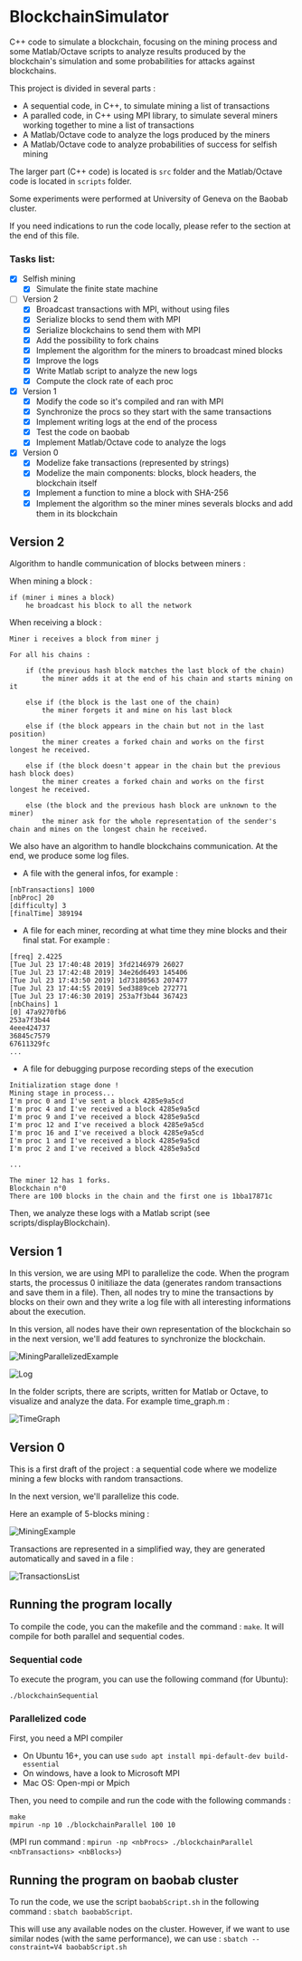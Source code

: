 
# BlockchainSimulator

C++ code to simulate a blockchain, focusing on the mining process and some Matlab/Octave scripts to analyze results produced by the blockchain's simulation and some probabilities for attacks against blockchains.

This project is divided in several parts :
- A sequential code, in C++, to simulate mining a list of transactions
- A paralled code, in C++ using MPI library, to simulate several miners working together to mine a list of transactions
- A Matlab/Octave code to analyze the logs produced by the miners
- A Matlab/Octave code to analyze probabilities of success for selfish mining

The larger part (C++ code) is located is `src` folder and the Matlab/Octave code is located in `scripts` folder.

Some experiments were performed at University of Geneva on the Baobab cluster.

If you need indications to run the code locally, please refer to the section at the end of this file.

### Tasks list:

- [x] Selfish mining
  	- [x] Simulate the finite state machine
- [ ] Version 2
	- [x] Broadcast transactions with MPI, without using files
	- [x] Serialize blocks to send them with MPI
  	- [x] Serialize blockchains to send them with MPI
  	- [x] Add the possibility to fork chains
	- [x] Implement the algorithm for the miners to broadcast mined blocks
	- [x] Improve the logs
  - [x] Write Matlab script to analyze the new logs
  - [x] Compute the clock rate of each proc
- [x] Version 1
	- [x] Modify the code so it's compiled and ran with MPI
	- [x] Synchronize the procs so they start with the same transactions
	- [x] Implement writing logs at the end of the process
	- [x] Test the code on baobab
	- [x] Implement Matlab/Octave code to analyze the logs
- [x] Version 0
	- [x] Modelize fake transactions (represented by strings)
	- [x] Modelize the main components: blocks, block headers, the blockchain itself
	- [x] Implement a function to mine a block with SHA-256
	- [x] Implement the algorithm so the miner mines severals blocks and add them in its blockchain

## Version 2

Algorithm to handle communication of blocks between miners :

When mining a block :

```
if (miner i mines a block)
    he broadcast his block to all the network
```

When receiving a block :

```
Miner i receives a block from miner j

For all his chains :

    if (the previous hash block matches the last block of the chain)
        the miner adds it at the end of his chain and starts mining on it

    else if (the block is the last one of the chain)
        the miner forgets it and mine on his last block

    else if (the block appears in the chain but not in the last position)
        the miner creates a forked chain and works on the first longest he received.

    else if (the block doesn't appear in the chain but the previous hash block does)
        the miner creates a forked chain and works on the first longest he received.

    else (the block and the previous hash block are unknown to the miner)
        the miner ask for the whole representation of the sender's chain and mines on the longest chain he received.
```

We also have an algorithm to handle blockchains communication. At the end, we produce some log files.

* A file with the general infos, for example :

```
[nbTransactions] 1000
[nbProc] 20
[difficulty] 3
[finalTime] 389194
```

* A file for each miner, recording at what time they mine blocks and their final stat. For example :

```
[freq] 2.4225
[Tue Jul 23 17:40:48 2019] 3fd2146979 26027
[Tue Jul 23 17:42:48 2019] 34e26d6493 145406
[Tue Jul 23 17:43:50 2019] 1d73180563 207477
[Tue Jul 23 17:44:55 2019] 5ed3889ceb 272771
[Tue Jul 23 17:46:30 2019] 253a7f3b44 367423
[nbChains] 1
[0] 47a9270fb6
253a7f3b44
4eee424737
36845c7579
67611329fc
...
```

* A file for debugging purpose recording steps of the execution

```
Initialization stage done !
Mining stage in process...
I'm proc 0 and I've sent a block 4285e9a5cd
I'm proc 4 and I've received a block 4285e9a5cd
I'm proc 9 and I've received a block 4285e9a5cd
I'm proc 12 and I've received a block 4285e9a5cd
I'm proc 16 and I've received a block 4285e9a5cd
I'm proc 1 and I've received a block 4285e9a5cd
I'm proc 2 and I've received a block 4285e9a5cd

...

The miner 12 has 1 forks.
Blockchain n°0
There are 100 blocks in the chain and the first one is 1bba17871c
```

Then, we analyze these logs with a Matlab script (see scripts/displayBlockchain).

## Version 1

In this version, we are using MPI to parallelize the code. When the program starts, the processus 0 initiliaze the data (generates random transactions and save them in a file). Then, all nodes try to mine the transactions by blocks on their own and they write a log file with all interesting informations about the execution.

In this version, all nodes have their own representation of the blockchain so in the next version, we'll add features to synchronize the blockchain.

![MiningParallelizedExample](../master/figures/MiningParallelizedExample.png)

![Log](../master/figures/logs.png)

In the folder scripts, there are scripts, written for Matlab or Octave, to visualize and analyze the data. For example time_graph.m :

![TimeGraph](../master/figures/time_graph.png)

## Version 0

This is a first draft of the project : a sequential code where we modelize mining a few blocks with random transactions.

In the next version, we'll parallelize this code.

Here an example of 5-blocks mining :

![MiningExample](../master/figures/MiningExample.png)

Transactions are represented in a simplified way, they are generated automatically and saved in a file :

![TransactionsList](../master/figures/TransactionsList.png)

## Running the program locally

To compile the code, you can the makefile and the command : `make`. It will compile for both parallel and sequential codes.

### Sequential code

To execute the program, you can use the following command (for Ubuntu):

```
./blockchainSequential
```

### Parallelized code

First, you need a MPI compiler

* On Ubuntu 16+, you can use `sudo apt install mpi-default-dev build-essential`
* On windows, have a look to Microsoft MPI
* Mac OS: Open-mpi or Mpich

Then, you need to compile and run the code with the following commands :

```
make
mpirun -np 10 ./blockchainParallel 100 10
```

(MPI run command : `mpirun -np <nbProcs> ./blockchainParallel <nbTransactions> <nbBlocks>`)

## Running the program on baobab cluster

To run the code, we use the script `baobabScript.sh` in the following command : `sbatch baobabScript`.

This will use any available nodes on the cluster. However, if we want to use similar nodes (with the same performance), we can use : `sbatch --constraint=V4 baobabScript.sh`
